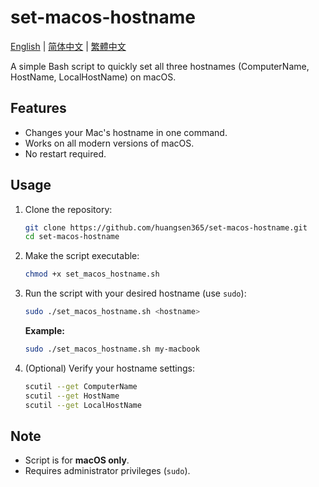 # set-macos-hostname

[English](./README.md) | [简体中文](./README_ZH.md) | [繁體中文](./README_ZH_TW.md)

A simple Bash script to quickly set all three hostnames (ComputerName, HostName, LocalHostName) on macOS.

## Features

- Changes your Mac's hostname in one command.
- Works on all modern versions of macOS.
- No restart required.

## Usage

1. Clone the repository:

    ```sh
    git clone https://github.com/huangsen365/set-macos-hostname.git
    cd set-macos-hostname
    ```

2. Make the script executable:

    ```sh
    chmod +x set_macos_hostname.sh
    ```

3. Run the script with your desired hostname (use `sudo`):

    ```sh
    sudo ./set_macos_hostname.sh <hostname>
    ```

    **Example:**

    ```sh
    sudo ./set_macos_hostname.sh my-macbook
    ```

4. (Optional) Verify your hostname settings:

    ```sh
    scutil --get ComputerName
    scutil --get HostName
    scutil --get LocalHostName
    ```

## Note

- Script is for **macOS only**.
- Requires administrator privileges (`sudo`).

